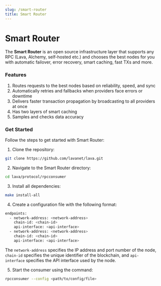 ```yaml
---
slug: /smart-router
title: Smart Router
---
```

# Smart Router


The **Smart Router** is an open source infrastructure layer that supports any RPC (Lava, Alchemy, self-hosted etc.) and chooses the best nodes for you with automatic failover, error recovery, smart caching, fast TXs and more.

### Features

1. Routes requests to the best nodes based on reliability, speed, and sync
2. Automatically retries and fallbacks when providers face errors or downtime
3. Delivers faster transaction propagation by broadcasting to all providers at once
4. Has two layers of smart caching
5. Samples and checks data accuracy

### Get Started
Follow the steps to get started with Smart Router:
1. Clone the repository:
```bash 
git clone https://github.com/lavanet/lava.git
```
2. Navigate to the Smart Router directory:
```bash
cd lava/protocol/rpcconsumer
```
3. Install all dependencies:
```bash
make install-all
```
4. Create a configuration file with the following format:
```bash
endpoints:
  - network-address: <network-address>
    chain-id: <chain-id>
    api-interface: <api-interface>
  - network-address: <network-address>
    chain-id: <chain-id>
    api-interface: <api-interface>
```
The `network-address` specifies the IP address and port number of the node, `chain-id` specifies the unique identifier of the blockchain, and `api-interface` specifies the API interface used by the node.

5. Start the consumer using the command:
```bash
rpcconsumer --config <path/to/config/file>
```